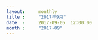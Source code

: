 ```yaml
---  
layout:     monthly
title :     "2017年9月"    
date  :     2017-09-05  12:00:00    
month :     "2017-09"    
---  
```

